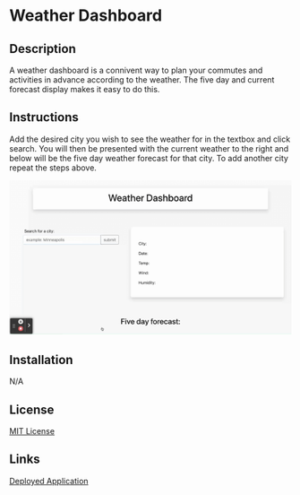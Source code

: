 # Weather Dashboard 

## Description 

A weather dashboard is a connivent way to plan your commutes and activities in advance according to the weather. The five day and current forecast display makes it easy to do this.  

## Instructions 
Add the desired city you wish to see the weather for in the textbox and click search. You will then be presented with the current weather to the right and below will be the five day weather forecast for that city. To add another city repeat the steps above. 

![searching a city in application demo](assets/gif/Weather%20API.gif)

## Installation 

N/A
## License 

[MIT License](https://choosealicense.com/licenses/mit/)

## Links 

[Deployed Application]()